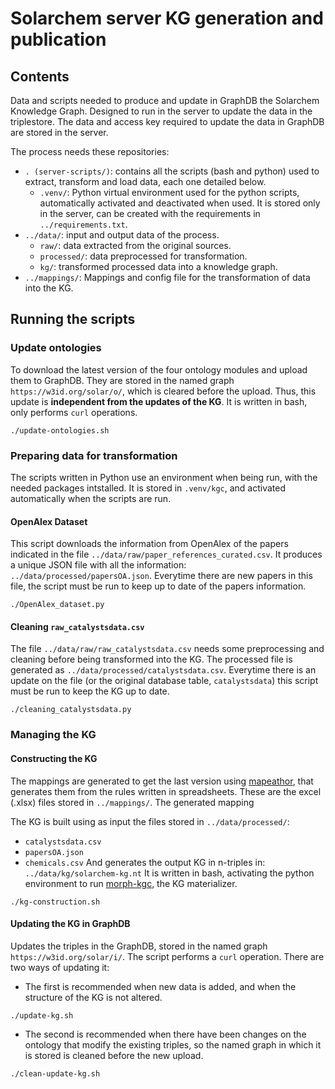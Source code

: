 # Solarchem server KG generation and publication

## Contents

Data and scripts needed to produce and update in GraphDB the Solarchem Knowledge Graph. Designed to run in the server to update the data in the triplestore. The data and access key required to update the data in GraphDB are stored in the server.

The process needs these repositories:
* `. (server-scripts/)`: contains all the scripts (bash and python) used to extract, transform and load data, each one detailed below.
	* `.venv/`: Python virtual environment used for the python scripts, automatically activated and deactivated when used. It is stored only in the server, can be created with the requirements in `../requirements.txt`.
* `../data/`: input and output data of the process.
	* `raw/`: data extracted from the original sources.
	* `processed/`: data preprocessed for transformation.
	* `kg/`: transformed processed data into a knowledge graph.
* `../mappings/`: Mappings and config file for the transformation of data into the KG.

## Running the scripts
### Update ontologies
To download the latest version of the four ontology modules and upload them to GraphDB.
They are stored in the named graph `https://w3id.org/solar/o/`, which is cleared before the upload. 
Thus, this update is **independent from the updates of the KG**.
It is written in bash, only performs `curl` operations.
```
./update-ontologies.sh
```

### Preparing data for transformation
The scripts written in Python use an environment when being run, with the needed packages intstalled. 
It is stored in `.venv/kgc`, and activated automatically when the scripts are run.

#### OpenAlex Dataset
This script downloads the information from OpenAlex of the papers indicated in the file `../data/raw/paper_references_curated.csv`. 
It produces a unique JSON file with all the information: `../data/processed/papersOA.json`.
Everytime there are new papers in this file, the script must be run to keep up to date of the papers information. 

```
./OpenAlex_dataset.py
```

#### Cleaning `raw_catalystsdata.csv`
The file `../data/raw/raw_catalystsdata.csv` needs some preprocessing and cleaning before being transformed into the KG. 
The processed file is generated as `../data/processed/catalystsdata.csv`.
Everytime there is an update on the file (or the original database table, `catalystsdata`) this script must be run to keep the KG up to date.

```
./cleaning_catalystsdata.py
```


### Managing the KG

#### Constructing the KG
The mappings are generated to get the last version using [mapeathor](https://github.com/oeg-upm/mapeathor), that generates them from the rules written in spreadsheets. These are the excel (.xlsx) files stored in `../mappings/`. The generated mapping

The KG is built using as input the files stored in `../data/processed/`:
* `catalystsdata.csv`
* `papersOA.json`
* `chemicals.csv`
And generates the output KG in n-triples in: `../data/kg/solarchem-kg.nt`
It is written in bash, activating the python environment to run [morph-kgc](https://github.com/morph-kgc/morph-kgc), the KG materializer.

```
./kg-construction.sh
```

#### Updating the KG in GraphDB
Updates the triples in the GraphDB, stored in the named graph `https://w3id.org/solar/i/`. The script performs a `curl` operation. There are two ways of updating it:

* The first is recommended when new data is added, and when the structure of the KG is not altered.
```
./update-kg.sh
```
* The second is recommended when there have been changes on the ontology that modify the existing triples, so the named graph in which it is stored is cleaned before the new upload. 
```
./clean-update-kg.sh
```